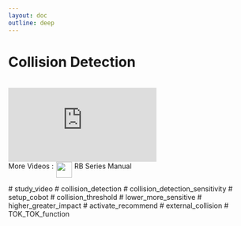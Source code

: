 ```yaml
---
layout: doc
outline: deep
---
```


# Collision Detection

<br>

<iframe class="video-resources"
src="https://www.youtube.com/embed/CkRn2Ts8WvA?si=EbQs3ReVWjQgzJqe"
title="UI Screen Layout"
frameborder="0"
allow="accelerometer; autoplay; clipboard-write; encrypted-media; gyroscope; picture-in-picture; web-share"
referrerpolicy="strict-origin-when-cross-origin"
allowfullscreen>
</iframe>

<br>

<div class="more-videos-info">
  <span>More Videos : </span>
  <img src="/youtube_64.png" width=32 height=32 />
  <a href="https://www.youtube.com/playlist?list=PLa7dlfy7PJ2w79uPRvhXDd61yqKZtpVdc" target="_blank">
    RB Series Manual
  </a>
</div>

\# study_video
\# collision_detection
\# collision_detection_sensitivity
\# setup_cobot
\# collision_threshold
\# lower_more_sensitive
\# higher_greater_impact
\# activate_recommend
\# external_collision
\# TOK_TOK_function

<style scoped>
img {
  margin: 0 5px;
}

a {
  text-decoration: none;
}

.more-videos-info {
  display: flex;
}
</style>
